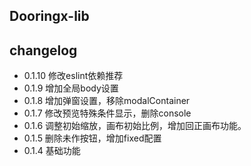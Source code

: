 <!--
 * @Author: yehuozhili
 * @Date: 2021-01-31 20:44:16
 * @LastEditors: yehuozhili
 * @LastEditTime: 2021-07-11 13:35:16
 * @FilePath: \dooringx\packages\dooringx-lib\README.md
-->

## Dooringx-lib 
## changelog

- 0.1.10 修改eslint依赖推荐
- 0.1.9 增加全局body设置
- 0.1.8 增加弹窗设置，移除modalContainer
- 0.1.7 修改预览特殊条件显示，删除console
- 0.1.6 调整初始缩放，画布初始比例，增加回正画布功能。
- 0.1.5 删除未作按钮，增加fixed配置
- 0.1.4 基础功能
